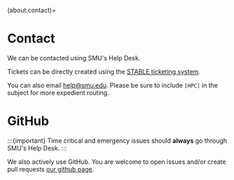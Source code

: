 (about:contact)=
# Contact

We can be contacted using SMU's Help Desk. 

Tickets can be directly created using the [STABLE ticketing system](https://www.smu.edu/OIT/services/STABLE).

You can also email [help@smu.edu](mailto:help@smu.edu?subject=[HPC]). Please be sure to include `[HPC]` in the subject for more expedient routing.

# GitHub

:::{important}
Time critical and emergency issues should **always** go through SMU's Help Desk.
:::

We also actively use GitHub. You are welcome to open issues and/or create pull requests [our github page](https://github.com/SouthernMethodistUniversity/hpc_docs).

